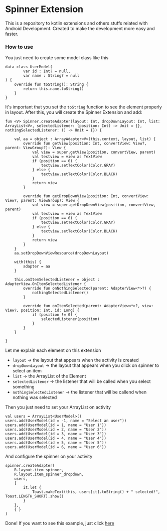 # Spinner Extension
This is a repository to kotlin extensions and others stuffs related with Android Development. Created to make the development more easy and faster.
### How to use
You just need to create some model class like this
```
data class UserModel(
        var id : Int? = null,
        var name : String? = null
) {
    override fun toString(): String {
        return this.name.toString()
    }
}
```

It's important that you set the `toString` function to see the element properly in layout.
After this, you will create the Spinner Extension and add:

```
fun <V> Spinner.createAdapter(layout: Int, dropDownLayout: Int, list: ArrayList<V>, selectedListener: (position: Int) -> Unit = {}, nothingSelectedListener: () -> Unit = {}) {

    val aa = object : ArrayAdapter<V>(this.context, layout, list) {
        override fun getView(position: Int, convertView: View?, parent: ViewGroup?): View {
            val view = super.getView(position, convertView, parent)
            val textview = view as TextView
            if (position == 0) {
                textview.setTextColor(Color.GRAY)
            } else {
                textview.setTextColor(Color.BLACK)
            }
            return view
        }

        override fun getDropDownView(position: Int, convertView: View?, parent: ViewGroup): View {
            val view = super.getDropDownView(position, convertView, parent)
            val textview = view as TextView
            if (position == 0) {
                textview.setTextColor(Color.GRAY)
            } else {
                textview.setTextColor(Color.BLACK)
            }
            return view
        }
    }
    aa.setDropDownViewResource(dropDownLayout)

    with(this) {
        adapter = aa
    }

    this.onItemSelectedListener = object : AdapterView.OnItemSelectedListener {
        override fun onNothingSelected(parent: AdapterView<*>?) {
            nothingSelectedListener()
        }

        override fun onItemSelected(parent: AdapterView<*>?, view: View?, position: Int, id: Long) {
            if (position != 0) {
                selectedListener(position)
            }
        }
    }

}
```

Let me explain each element on this extension

 - `layout` -> the layout that appears when the activity is created
 - `dropDownLayout` -> the layout that appears when you click on spinner to select an item
 - `list` -> the ArrayList of the Element
 - `selectedListener` -> the listener that will be called when you select something
 - `nothingSelectedListener` -> the listener that will be callend when nothing was selected

Then you just need to set your ArrayList on activity
```
val users = ArrayList<UserModel>()
users.add(UserModel(id = -1, name = "Select an user"))
users.add(UserModel(id = 1, name = "User 1"))
users.add(UserModel(id = 2, name = "User 2"))
users.add(UserModel(id = 3, name = "User 3"))
users.add(UserModel(id = 4, name = "User 4"))
users.add(UserModel(id = 5, name = "User 5"))
users.add(UserModel(id = 6, name = "User 6"))
```
And configure the spinner on your activity
```
spinner.createAdapter(
    R.layout.item_spinner,
    R.layout.item_spinner_dropdown,
    users,
    {
        it.let {
            Toast.makeText(this, users[it].toString() + " selected!", Toast.LENGTH_SHORT).show()
        }
    },
    { }
)
```
Done!
If you want to see this example, just click [here](https://github.com/eihror/kotlin-util/tree/master/samples/SpinnerExample) 
